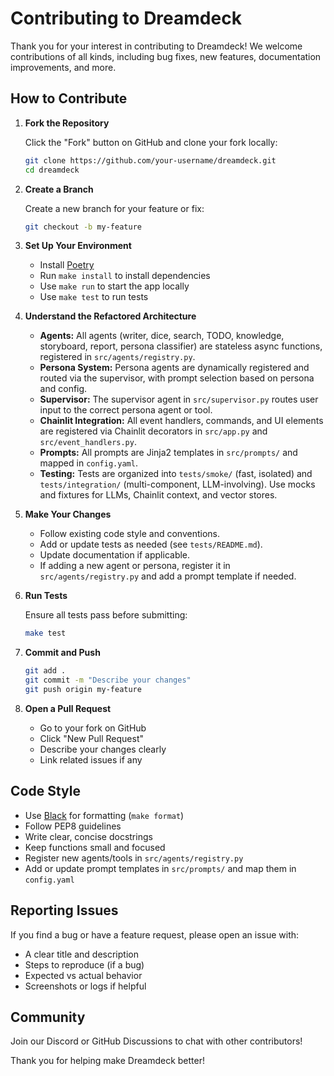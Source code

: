 # Contributing to Dreamdeck

Thank you for your interest in contributing to Dreamdeck! We welcome contributions of all kinds, including bug fixes, new features, documentation improvements, and more.

## How to Contribute

1. **Fork the Repository**

   Click the "Fork" button on GitHub and clone your fork locally:

   ```bash
   git clone https://github.com/your-username/dreamdeck.git
   cd dreamdeck
   ```

2. **Create a Branch**

   Create a new branch for your feature or fix:

   ```bash
   git checkout -b my-feature
   ```

3. **Set Up Your Environment**

   - Install [Poetry](https://python-poetry.org/)
   - Run `make install` to install dependencies
   - Use `make run` to start the app locally
   - Use `make test` to run tests

4. **Understand the Refactored Architecture**

   - **Agents:** All agents (writer, dice, search, TODO, knowledge, storyboard, report, persona classifier) are stateless async functions, registered in `src/agents/registry.py`.
   - **Persona System:** Persona agents are dynamically registered and routed via the supervisor, with prompt selection based on persona and config.
   - **Supervisor:** The supervisor agent in `src/supervisor.py` routes user input to the correct persona agent or tool.
   - **Chainlit Integration:** All event handlers, commands, and UI elements are registered via Chainlit decorators in `src/app.py` and `src/event_handlers.py`.
   - **Prompts:** All prompts are Jinja2 templates in `src/prompts/` and mapped in `config.yaml`.
   - **Testing:** Tests are organized into `tests/smoke/` (fast, isolated) and `tests/integration/` (multi-component, LLM-involving). Use mocks and fixtures for LLMs, Chainlit context, and vector stores.

5. **Make Your Changes**

   - Follow existing code style and conventions.
   - Add or update tests as needed (see `tests/README.md`).
   - Update documentation if applicable.
   - If adding a new agent or persona, register it in `src/agents/registry.py` and add a prompt template if needed.

6. **Run Tests**

   Ensure all tests pass before submitting:

   ```bash
   make test
   ```

7. **Commit and Push**

   ```bash
   git add .
   git commit -m "Describe your changes"
   git push origin my-feature
   ```

8. **Open a Pull Request**

   - Go to your fork on GitHub
   - Click "New Pull Request"
   - Describe your changes clearly
   - Link related issues if any

## Code Style

- Use [Black](https://black.readthedocs.io/) for formatting (`make format`)
- Follow PEP8 guidelines
- Write clear, concise docstrings
- Keep functions small and focused
- Register new agents/tools in `src/agents/registry.py`
- Add or update prompt templates in `src/prompts/` and map them in `config.yaml`

## Reporting Issues

If you find a bug or have a feature request, please open an issue with:

- A clear title and description
- Steps to reproduce (if a bug)
- Expected vs actual behavior
- Screenshots or logs if helpful

## Community

Join our Discord or GitHub Discussions to chat with other contributors!

Thank you for helping make Dreamdeck better!

